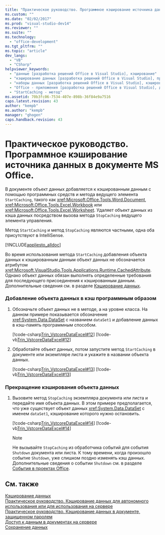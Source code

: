 ```yaml
---
title: "Практическое руководство. Программное кэширование источника данных в документе MS Office."
ms.custom: ""
ms.date: "02/02/2017"
ms.prod: "visual-studio-dev14"
ms.reviewer: ""
ms.suite: ""
ms.technology: 
  - "office-development"
ms.tgt_pltfrm: ""
ms.topic: "article"
dev_langs: 
  - "VB"
  - "CSharp"
helpviewer_keywords: 
  - "данные [разработка решений Office в Visual Studio], кэширование"
  - "кэширование данных [разработка решений Office в Visual Studio], программно"
  - "наборы данных [разработка решений Office в Visual Studio], кэширование"
  - "Office - приложения [разработка решений Office в Visual Studio], данные"
  - "StartCaching - метод"
ms.assetid: 70b3fc06-7534-407e-898b-36f84e9a7516
caps.latest.revision: 43
author: "kempb"
ms.author: "kempb"
manager: "ghogen"
caps.handback.revision: 43
---
```

# Практическое руководство. Программное кэширование источника данных в документе MS Office.
  В документе объект данных добавляется к кэшированным данным с помощью программных средств и метода ведущего элемента `StartCaching`, такого как <xref:Microsoft.Office.Tools.Word.Document>, <xref:Microsoft.Office.Tools.Excel.Workbook> или <xref:Microsoft.Office.Tools.Excel.Worksheet>.  Удаляет объект данных из кэша данных посредством вызова метода `StopCaching` ведущего элемента управления.  
  
 Метод `StartCaching` и метод `StopCaching` являются частными, одна оба присутствуют в IntelliSense.  
  
 [!INCLUDE[appliesto_alldoc](../vsto/includes/appliesto-alldoc-md.md)]  
  
 Во время использования метода `StartCaching` добавления объекта данных к кэшированным данным объект данных не обозначается атрибутом <xref:Microsoft.VisualStudio.Tools.Applications.Runtime.CachedAttribute>.  Однако объект данных обязан выполнять определенные требования для последующего присоединения к кэшированным данным.  Дополнительные сведения см. в разделе [Кэширование данных](../vsto/caching-data.md).  
  
### Добавление объекта данных в кэш программным образом  
  
1.  Обозначьте объект данных не в методе, а на уровне класса.  На данном примере показывается обозначение <xref:System.Data.DataSet> с названием `dataSet1` и добавление данных в кэш\-память программным способом.  
  
     [!code-csharp[Trin_VstcoreDataExcel#12](../snippets/csharp/VS_Snippets_OfficeSP/Trin_VstcoreDataExcel/CS/Sheet1.cs#12)]
     [!code-vb[Trin_VstcoreDataExcel#12](../snippets/visualbasic/VS_Snippets_OfficeSP/Trin_VstcoreDataExcel/VB/Sheet1.vb#12)]  
  
2.  Обработайте объект данных, потом запустите метод `StartCaching` в документе или экземпляре листа и укажите в названии объекта данных.  
  
     [!code-csharp[Trin_VstcoreDataExcel#13](../snippets/csharp/VS_Snippets_OfficeSP/Trin_VstcoreDataExcel/CS/Sheet1.cs#13)]
     [!code-vb[Trin_VstcoreDataExcel#13](../snippets/visualbasic/VS_Snippets_OfficeSP/Trin_VstcoreDataExcel/VB/Sheet1.vb#13)]  
  
### Прекращение кэширования объекта данных  
  
1.  Вызовите метод `StopCaching` экземпляра документа или листа и передайте имя объекта данных.  В этом примере предполагается, что уже существует объект данных <xref:System.Data.DataSet> с именем `dataSet1`, кэширование которого нужно остановить.  
  
     [!code-csharp[Trin_VstcoreDataExcel#14](../snippets/csharp/VS_Snippets_OfficeSP/Trin_VstcoreDataExcel/CS/Sheet1.cs#14)]
     [!code-vb[Trin_VstcoreDataExcel#14](../snippets/visualbasic/VS_Snippets_OfficeSP/Trin_VstcoreDataExcel/VB/Sheet1.vb#14)]  
  
    > [!NOTE]  
    >  Не вызывайте `StopCaching` из обработчика событий для события `Shutdown` документа или листа.  К тому времени, когда произошло событие `Shutdown`, уже слишком поздно изменять кэш данных.  Дополнительные сведения о событии `Shutdown` см. в разделе [События в проектах Office](../vsto/events-in-office-projects.md).  
  
## См. также  
 [Кэширование данных](../vsto/caching-data.md)   
 [Практическое руководство. Кэширование данных для автономного использования или для использования на сервере](../vsto/how-to-cache-data-for-use-offline-or-on-a-server.md)   
 [Практическое руководство. Кэширование данных в документе, защищенном паролем](../vsto/how-to-cache-data-in-a-password-protected-document.md)   
 [Доступ к данным в документах на сервере](../vsto/accessing-data-in-documents-on-the-server.md)   
 [Сохранение данных](../data-tools/saving-data.md)  
  
  